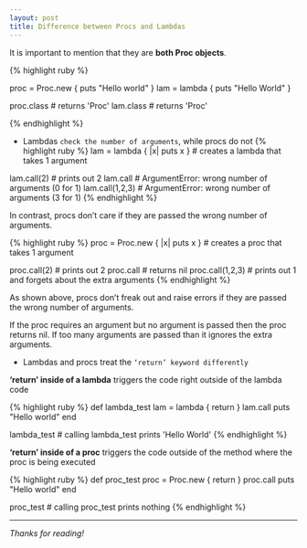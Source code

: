 ```yaml
---
layout: post
title: Difference between Procs and Lambdas
---
```


It is important to mention that they are **both Proc objects**.

{% highlight ruby %}

proc = Proc.new { puts "Hello world" }
lam = lambda { puts "Hello World" }

proc.class # returns 'Proc'
lam.class  # returns 'Proc'

{% endhighlight %}

* Lambdas `check the number of arguments`, while procs do not
{% highlight ruby %}
lam = lambda { |x| puts x } # creates a lambda that takes 1 argument

lam.call(2) # prints out 2
lam.call # ArgumentError: wrong number of arguments (0 for 1)
lam.call(1,2,3) # ArgumentError: wrong number of arguments (3 for 1)
{% endhighlight %}

In contrast, procs don’t care if they are passed the wrong number of arguments.

{% highlight ruby %}
proc = Proc.new { |x| puts x } # creates a proc that takes 1 argument

proc.call(2) # prints out 2
proc.call # returns nil
proc.call(1,2,3) # prints out 1 and forgets about the extra arguments
{% endhighlight %}

As shown above, procs don’t freak out and raise errors if they are passed the wrong number of arguments. 

If the proc requires an argument but no argument is passed then the proc returns nil. If too many arguments are passed than it ignores the extra arguments.

* Lambdas and procs treat the `‘return’ keyword differently`

**‘return’ inside of a lambda** triggers the code right outside of the lambda code

{% highlight ruby %}
def lambda_test
  lam = lambda { return }
  lam.call
  puts "Hello world"
end

lambda_test # calling lambda_test prints 'Hello World'
{% endhighlight %}

**‘return’ inside of a proc** triggers the code outside of the method where the proc is being executed

{% highlight ruby %}
def proc_test
  proc = Proc.new { return }
  proc.call
  puts "Hello world"
end

proc_test # calling proc_test prints nothing
{% endhighlight %}

***

*Thanks for reading!*
